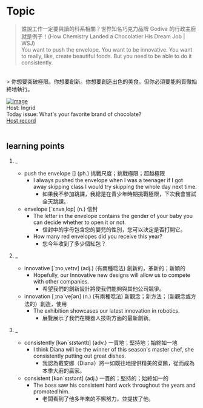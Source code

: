 # Topic

> 誰說工作一定要與讀的科系相關？世界知名巧克力品牌 Godiva 的行政主廚就是例子！(How Chemistry Landed a Chocolatier His Dream Job | WSJ) <br>
> You want to push the envelope. You want to be innovative. You want to really, like, create beautiful foods. But you need to be able to do it consistently.
 <br>
> 你想要突破極限。你想要創新。你想要創造出色的美食。但你必須要能夠貫徹始終地執行。

 <br>

[![Image](https://cdn.voicetube.com/assets/thumbnails/N9oBgnZBb-w.jpg)](https://www.youtube.com/embed/N9oBgnZBb-w?rel=0&showinfo=0&cc_load_policy=0&controls=1&autoplay=1&iv_load_policy=3&playsinline=1&wmode=transparent&start=7&end=17&enablejsapi=1&origin=https://tw.voicetube.com&widgetid=1)<br>
Host: Ingrid
<br>Today issue: What's your favorite brand of chocolate?
<br>
[Host record](https://cdn.voicetube.com/tmp/everyday_records/ingrid.wang_vt_50297/3900.mp3)
<br><br>
## learning points
1. _
	* push the envelope [] (ph.) 挑戰尺度；挑戰極限；超越極限
		- I always pushed the envelope when I was a teenager if I got away skipping class I would try skipping the whole day next time.
			+ 如果我不參加跳課，我總是在青少年時期挑戰極限，下次我會嘗試全天跳課。
	* envelope [ˋɛnvə͵lop] (n.) 信封
		- The letter in the envelope contains the gender of your baby you can decide whether to open it or not.
			+ 信封中的字母包含您的嬰兒的性別，您可以決定是否打開它。
		- How many red envelopes did you receive this year?
			+ 您今年收到了多少個紅包？

2. _
	* innovative [ˋɪno͵vetɪv] (adj.) (有兩種唸法) 創新的，革新的；新穎的
		- Hopefully, our Innovative new designs will allow us to compete with other companies.
			+ 希望我們的創新設計將使我們能夠與其他公司競爭。
	* innovation [͵ɪnəˋveʃən] (n.) (有兩種唸法) 新觀念；新方法；（新觀念或方法的）創造，使用
		- The exhibition showcases our latest innovation in robotics.
			+ 展覽展示了我們在機器人技術方面的最新創新。

3. _
	* consistently [kənˋsɪstəntlɪ] (adv.) 一貫地；堅持地；始終如一地
		- I think Diana will be the winner of this season's master chef, she consistently putting out great dishes.
			+ 我認為戴安娜（Diana）將一如既往地提供精美的菜餚，從而成為本季大廚的贏家。
	* consistent  [kənˋsɪstənt] (adj.) 一貫的；堅持的；始終如一的
		- The boss saw his consistent hard work throughout the years and promoted him.
			+ 老闆看到了他多年來的不懈努力，並提拔了他。
